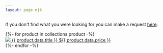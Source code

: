 ```yaml
---
layout: page.njk
---
```


<p>If you don't find what you were looking for you can make a request <a href="request">here</a>.</p>

<div class="column">
{%- for product in collections.product -%}
  <a class="product-link" href="{{product.url}}">
  <div class="product-container">
    <img class="product-image" src="/assets/images/{{ product.data.image }}"/>
    <span class="product-title">{{ product.data.title }}</span>
    <span class="product-price">${{ product.data.price }}</span>
  </div>
  </a>
{%- endfor -%}
</div>